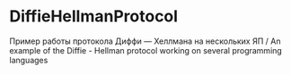 # DiffieHellmanProtocol
Пример работы протокола Диффи — Хеллмана на нескольких ЯП / An example of the Diffie - Hellman protocol working on several programming languages

